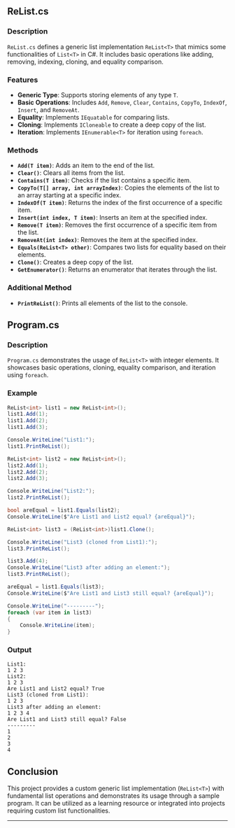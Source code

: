 ## ReList.cs

### Description
`ReList.cs` defines a generic list implementation `ReList<T>` that mimics some functionalities of `List<T>` in C#. It includes basic operations like adding, removing, indexing, cloning, and equality comparison.

### Features
- **Generic Type**: Supports storing elements of any type `T`.
- **Basic Operations**: Includes `Add`, `Remove`, `Clear`, `Contains`, `CopyTo`, `IndexOf`, `Insert`, and `RemoveAt`.
- **Equality**: Implements `IEquatable` for comparing lists.
- **Cloning**: Implements `ICloneable` to create a deep copy of the list.
- **Iteration**: Implements `IEnumerable<T>` for iteration using `foreach`.

### Methods

- **`Add(T item)`**: Adds an item to the end of the list.
- **`Clear()`**: Clears all items from the list.
- **`Contains(T item)`**: Checks if the list contains a specific item.
- **`CopyTo(T[] array, int arrayIndex)`**: Copies the elements of the list to an array starting at a specific index.
- **`IndexOf(T item)`**: Returns the index of the first occurrence of a specific item.
- **`Insert(int index, T item)`**: Inserts an item at the specified index.
- **`Remove(T item)`**: Removes the first occurrence of a specific item from the list.
- **`RemoveAt(int index)`**: Removes the item at the specified index.
- **`Equals(ReList<T> other)`**: Compares two lists for equality based on their elements.
- **`Clone()`**: Creates a deep copy of the list.
- **`GetEnumerator()`**: Returns an enumerator that iterates through the list.

### Additional Method
- **`PrintReList()`**: Prints all elements of the list to the console.

## Program.cs

### Description
`Program.cs` demonstrates the usage of `ReList<T>` with integer elements. It showcases basic operations, cloning, equality comparison, and iteration using `foreach`.

### Example
```csharp
ReList<int> list1 = new ReList<int>();
list1.Add(1);
list1.Add(2);
list1.Add(3);

Console.WriteLine("List1:");
list1.PrintReList();

ReList<int> list2 = new ReList<int>();
list2.Add(1);
list2.Add(2);
list2.Add(3);

Console.WriteLine("List2:");
list2.PrintReList();

bool areEqual = list1.Equals(list2);
Console.WriteLine($"Are List1 and List2 equal? {areEqual}");

ReList<int> list3 = (ReList<int>)list1.Clone();

Console.WriteLine("List3 (cloned from List1):");
list3.PrintReList();

list3.Add(4);
Console.WriteLine("List3 after adding an element:");
list3.PrintReList();

areEqual = list1.Equals(list3);
Console.WriteLine($"Are List1 and List3 still equal? {areEqual}");

Console.WriteLine("---------");
foreach (var item in list3)
{
    Console.WriteLine(item);
}
```

### Output
```
List1:
1 2 3 
List2:
1 2 3 
Are List1 and List2 equal? True
List3 (cloned from List1):
1 2 3 
List3 after adding an element:
1 2 3 4 
Are List1 and List3 still equal? False
---------
1
2
3
4
```

## Conclusion
This project provides a custom generic list implementation (`ReList<T>`) with fundamental list operations and demonstrates its usage through a sample program. It can be utilized as a learning resource or integrated into projects requiring custom list functionalities.

---
